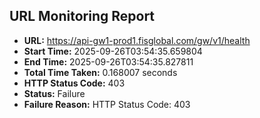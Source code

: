 ## URL Monitoring Report

- **URL:** https://api-gw1-prod1.fisglobal.com/gw/v1/health
- **Start Time:** 2025-09-26T03:54:35.659804
- **End Time:** 2025-09-26T03:54:35.827811
- **Total Time Taken:** 0.168007 seconds
- **HTTP Status Code:** 403
- **Status:** Failure
- **Failure Reason:** HTTP Status Code: 403
